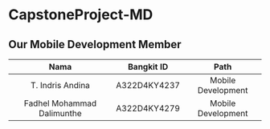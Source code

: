 # CapstoneProject-MD

## Our Mobile Development Member
|            Nama          |  Bangkit ID  |       Path       |
|:------------------------:|:------------:|:----------------:|
|  T. Indris Andina          |  A322D4KY4237  | Mobile Development |
|  Fadhel Mohammad Dalimunthe   |  A322D4KY4279 | Mobile Development |

